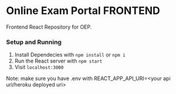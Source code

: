 # Online Exam Portal FRONTEND

Frontend React Repository for OEP.

### Setup and Running

1. Install Dependecies with `npm install` or `npm i`
2. Run the React server with `npm start`
3. Visit `localhost:3000`

Note: make sure you have .env with REACT_APP_API_URI=<your api uri/heroku deployed uri>
